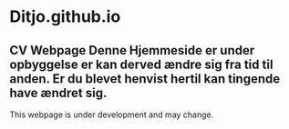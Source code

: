 # Ditjo.github.io
CV Webpage
Denne Hjemmeside er under opbyggelse er kan derved ændre sig fra tid til anden.
Er du blevet henvist hertil kan tingende have ændret sig.
------------------------------------------------------
This webpage is under development and may change. 
